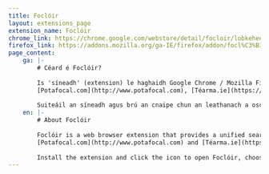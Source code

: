 ```yaml
---
title: Foclóir
layout: extensions_page
extension_name: Foclóir
chrome_link: https://chrome.google.com/webstore/detail/focloir/lobkeheepafffkjbafikdmcjbapggmce
firefox_link: https://addons.mozilla.org/ga-IE/firefox/addon/focl%C3%B3ir/
page_content:
    ga: |-
        # Céard é Foclóir?
        
        Is 'síneadh' (extension) le haghaidh Google Chrome / Mozilla Firefox é Foclóir a chuireann cuardach ar fhoinsí ó [Teanglann.ie](https://www.teanglann.ie),
        [Potafocal.com](http://www.potafocal.com), [Téarma.ie](https://www.tearma.ie), agus [Gaois.ie](https://www.gaois.ie) ar fáil ar aon leathanach amháin.
        
        Suiteáil an síneadh agus brú an cnaipe chun an leathanach a oscailt, roghnaigh na foinsí a theastaíonn uait agus cuardaigh focal!
    en: |-
        # About Foclóir
        
        Foclóir is a web browser extension that provides a unified search functionality for sources from [Teanglann.ie](https://www.teanglann.ie),
        [Potafocal.com](http://www.potafocal.com) and [Téarma.ie](https://www.tearma.ie). 
        
        Install the extension and click the icon to open Foclóir, choose the sources you are want and search for a new word!
---
```

